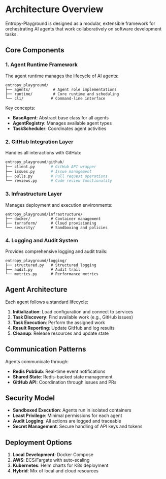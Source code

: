 # Architecture Overview

Entropy-Playground is designed as a modular, extensible framework for orchestrating AI agents that work collaboratively on software development tasks.

## Core Components

### 1. Agent Runtime Framework

The agent runtime manages the lifecycle of AI agents:

```
entropy_playground/
├── agents/          # Agent role implementations
├── runtime/         # Core runtime and scheduling
└── cli/            # Command-line interface
```

Key concepts:
- **BaseAgent**: Abstract base class for all agents
- **AgentRegistry**: Manages available agent types
- **TaskScheduler**: Coordinates agent activities

### 2. GitHub Integration Layer

Handles all interactions with GitHub:

```python
entropy_playground/github/
├── client.py       # GitHub API wrapper
├── issues.py       # Issue management
├── pulls.py        # Pull request operations
└── reviews.py      # Code review functionality
```

### 3. Infrastructure Layer

Manages deployment and execution environments:

```
entropy_playground/infrastructure/
├── docker/         # Container management
├── terraform/      # Cloud provisioning
└── security/       # Sandboxing and policies
```

### 4. Logging and Audit System

Provides comprehensive logging and audit trails:

```
entropy_playground/logging/
├── structured.py   # Structured logging
├── audit.py        # Audit trail
└── metrics.py      # Performance metrics
```

## Agent Architecture

Each agent follows a standard lifecycle:

1. **Initialization**: Load configuration and connect to services
2. **Task Discovery**: Find available work (e.g., GitHub issues)
3. **Task Execution**: Perform the assigned work
4. **Result Reporting**: Update GitHub and log results
5. **Cleanup**: Release resources and update state

## Communication Patterns

Agents communicate through:
- **Redis PubSub**: Real-time event notifications
- **Shared State**: Redis-backed state management
- **GitHub API**: Coordination through issues and PRs

## Security Model

- **Sandboxed Execution**: Agents run in isolated containers
- **Least Privilege**: Minimal permissions for each agent
- **Audit Logging**: All actions are logged and traceable
- **Secret Management**: Secure handling of API keys and tokens

## Deployment Options

1. **Local Development**: Docker Compose
2. **AWS**: ECS/Fargate with auto-scaling
3. **Kubernetes**: Helm charts for K8s deployment
4. **Hybrid**: Mix of local and cloud resources